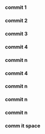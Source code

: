 ### commit 1
### commit 2
### commit 3
### commit 4
### commit n
### commit 4
### commit n
### commit n
### commit n
### comm it space
